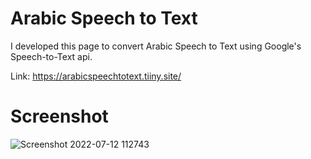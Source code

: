 # Arabic Speech to Text

I developed this page to convert Arabic Speech to Text using Google's Speech-to-Text api.

Link: https://arabicspeechtotext.tiiny.site/

# Screenshot

![Screenshot 2022-07-12 112743](https://user-images.githubusercontent.com/109138004/178445831-f254505c-e076-434a-9ee7-565a9feec9d3.png)


